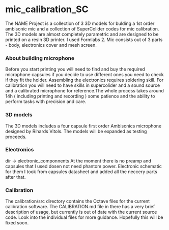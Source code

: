 # mic_calibration_SC

The NAME Project is a collection of 3 3D models for bulding a 1st order ambisonic mic and a collection of SuperColider codes for mic calibration. 
The 3D models are almost completely parametric and are designed to be printed on a resin 3D printer. I used Formlabs 2. Mic consists out of 3 parts - body, electronics cover and mesh screen.


### About building microphone
Before you start printing you will need to find and buy the required microphone capsules if you decide to use different ones you need to check if they fit the holder. Assembling the electronics requires soldering skill. For calibration you will need to have skills in supercolider and a sound source and a calibrated microphone for reference.The whole process takes around 14h ( including printing and recording ) some patience and the ability to perform tasks with precision and care.

### 3D models
The 3D models includes a four capsule first order Ambisonics microphone designed by Rihards Vitols. The models will be expanded as testing proceeds.

### Electronics
dir -> electronic_componnents
At the moment there is no preamp and capsules that I used dosen not need phantom power. Electronic schematic for them I took from capsules datasheet and added all the neccery parts after that.

### Calibration
The calibration/src directory contains the Octave files for the current calibration software. The CALIBRATION.md file in there has a very brief description of usage, but currently is out of date with the current source code. Look into the individual files for more guidance. Hopefully this will be fixed soon.
